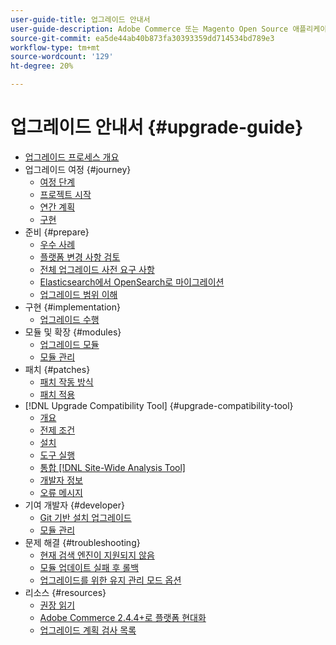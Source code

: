 ```yaml
---
user-guide-title: 업그레이드 안내서
user-guide-description: Adobe Commerce 또는 Magento Open Source 애플리케이션을 업그레이드하는 것이 중요한 이유와 업그레이드를 성공적으로 계획하고 실행하는 방법을 알아보십시오.
source-git-commit: ea5de44ab40b873fa30393359dd714534bd789e3
workflow-type: tm+mt
source-wordcount: '129'
ht-degree: 20%

---
```



# 업그레이드 안내서 {#upgrade-guide}

- [업그레이드 프로세스 개요](overview.md)
- 업그레이드 여정 {#journey}
   - [여정 단계](journey/phases.md)
   - [프로젝트 시작](journey/project-launch.md)
   - [연간 계획](journey/annual-planning.md)
   - [구현](journey/implementation.md)
- 준비 {#prepare}
   - [우수 사례](prepare/best-practices.md)
   - [플랫폼 변경 사항 검토](prepare/platform-changes.md)
   - [전체 업그레이드 사전 요구 사항](prepare/prerequisites.md)
   - [Elasticsearch에서 OpenSearch로 마이그레이션](prepare/opensearch-migration.md)
   - [업그레이드 범위 이해](prepare/scope.md)
- 구현 {#implementation}
   - [업그레이드 수행](implementation/perform-upgrade.md)
- 모듈 및 확장 {#modules}
   - [업그레이드 모듈](modules/upgrade.md)
   - [모듈 관리](modules/manage.md)
- 패치 {#patches}
   - [패치 작동 방식](patches/overview.md)
   - [패치 적용](patches/apply.md)
- [!DNL Upgrade Compatibility Tool] {#upgrade-compatibility-tool}
   - [개요](upgrade-compatibility-tool/overview.md)
   - [전제 조건](upgrade-compatibility-tool/prerequisites.md)
   - [설치](upgrade-compatibility-tool/install.md)
   - [도구 실행](upgrade-compatibility-tool/run.md)
   - [통합 [!DNL Site-Wide Analysis Tool]](upgrade-compatibility-tool/integrate-analysis-tool.md)
   - [개발자 정보](upgrade-compatibility-tool/developer.md)
   - [오류 메시지](upgrade-compatibility-tool/error-messages.md)
- 기여 개발자 {#developer}
   - [Git 기반 설치 업그레이드](developer/git-installs.md)
   - [모듈 관리](developer/manage-modules.md)
- 문제 해결 {#troubleshooting}
   - [현재 검색 엔진이 지원되지 않음](troubleshooting/search-engine-not-supported.md)
   - [모듈 업데이트 실패 후 롤백](troubleshooting/roll-back-after-update-failure.md)
   - [업그레이드를 위한 유지 관리 모드 옵션](troubleshooting/maintenance-mode-options.md)
- 리소스 {#resources}
   - [권장 읽기](resources/recommended-reading.md)
   - [Adobe Commerce 2.4.4+로 플랫폼 현대화](resources/recommended-upgrade-paths-2022.md)
   - [업그레이드 계획 검사 목록](https://support.magento.com/hc/en-us/articles/360057968951)

